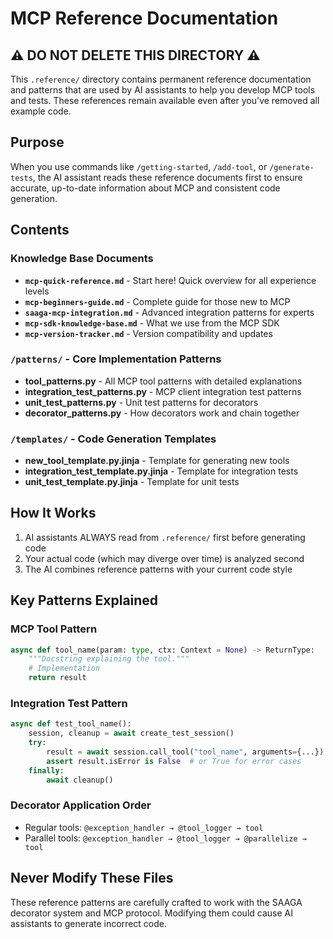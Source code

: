 # MCP Reference Documentation

## ⚠️ DO NOT DELETE THIS DIRECTORY ⚠️

This `.reference/` directory contains permanent reference documentation and patterns that are used by AI assistants to help you develop MCP tools and tests. These references remain available even after you've removed all example code.

## Purpose

When you use commands like `/getting-started`, `/add-tool`, or `/generate-tests`, the AI assistant reads these reference documents first to ensure accurate, up-to-date information about MCP and consistent code generation.

## Contents

### Knowledge Base Documents

- **`mcp-quick-reference.md`** - Start here! Quick overview for all experience levels
- **`mcp-beginners-guide.md`** - Complete guide for those new to MCP
- **`saaga-mcp-integration.md`** - Advanced integration patterns for experts
- **`mcp-sdk-knowledge-base.md`** - What we use from the MCP SDK
- **`mcp-version-tracker.md`** - Version compatibility and updates

### `/patterns/` - Core Implementation Patterns

- **tool_patterns.py** - All MCP tool patterns with detailed explanations
- **integration_test_patterns.py** - MCP client integration test patterns  
- **unit_test_patterns.py** - Unit test patterns for decorators
- **decorator_patterns.py** - How decorators work and chain together

### `/templates/` - Code Generation Templates

- **new_tool_template.py.jinja** - Template for generating new tools
- **integration_test_template.py.jinja** - Template for integration tests
- **unit_test_template.py.jinja** - Template for unit tests

## How It Works

1. AI assistants ALWAYS read from `.reference/` first before generating code
2. Your actual code (which may diverge over time) is analyzed second
3. The AI combines reference patterns with your current code style

## Key Patterns Explained

### MCP Tool Pattern
```python
async def tool_name(param: type, ctx: Context = None) -> ReturnType:
    """Docstring explaining the tool."""
    # Implementation
    return result
```

### Integration Test Pattern
```python
async def test_tool_name():
    session, cleanup = await create_test_session()
    try:
        result = await session.call_tool("tool_name", arguments={...})
        assert result.isError is False  # or True for error cases
    finally:
        await cleanup()
```

### Decorator Application Order
- Regular tools: `@exception_handler → @tool_logger → tool`
- Parallel tools: `@exception_handler → @tool_logger → @parallelize → tool`

## Never Modify These Files

These reference patterns are carefully crafted to work with the SAAGA decorator system and MCP protocol. Modifying them could cause AI assistants to generate incorrect code.